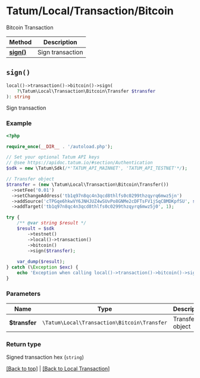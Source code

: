 # Tatum/Local/Transaction/Bitcoin

Bitcoin Transaction

Method | Description
------------- | -------------
[**sign()**](#sign) | Sign transaction

## `sign()`

```php
local()->transaction()->bitcoin()->sign(
    ?\Tatum\Local\Transaction\Bitcoin\Transfer $transfer
): string
```
Sign transaction

### Example

```php
<?php

require_once(__DIR__ . '/autoload.php');

// Set your optional Tatum API keys
// @see https://apidoc.tatum.io/#section/Authentication
$sdk = new \Tatum\Sdk(/*'TATUM_API_MAINNET', 'TATUM_API_TESTNET'*/);

// Transfer object
$transfer = (new \Tatum\Local\Transaction\Bitcoin\Transfer())
  ->setFee('0.01')
  ->setChangeAddress('tb1q97n8qc4n3qcd8thlfs0c0299thzqyrq6mwz5jn')
  ->addSource('cTPGqe6hkwVY6JNHJUZ4wSUvPo8GNMe2cDFTsFV1jSqCBMDKpfSU', str_repeat('0', 64), 0, '1010000000')
  ->addTarget('tb1q97n8qc4n3qcd8thlfs0c0299thzqyrq6mwz5j0', 1);

try {
    /** @var string $result */
    $result = $sdk
        ->testnet()
        ->local()->transaction()
        ->bitcoin()
        ->sign($transfer);
    
    var_dump($result);
} catch (\Exception $exc) {
    echo 'Exception when calling local()->transaction()->bitcoin()->sign(): ', $exc->getMessage(), PHP_EOL;
}
```

### Parameters

Name | Type | Description  | Notes
------------- | ------------- | ------------- | -------------
**$transfer** | `\Tatum\Local\Transaction\Bitcoin\Transfer` | Transfer object | 

### Return type

Signed transaction hex (`string`)

[[Back to top]](#) | [[Back to Local Transaction]](../../index.md#local-transaction)
